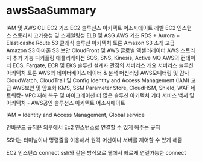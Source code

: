 # awsSaaSummary

IAM 및 AWS CLI
EC2 기초
EC2 솔루션스 아키텍트 어소시에이트 레벨
EC2 인스턴스 스토리지
고가용성 및 스케일링성 ELB 및 ASG
AWS 기초 RDS + Aurora + Elasticashe
Route 53
클래식 솔루션 아키텍처 토론
Amazon S3 소개
고급 Amazon S3
아마존 S3 보안
CloudFront 및 AWS 글로벌 엑셀러레이터
AWS 스토리지 추가 기능
디커플링 애플리케이션 SQS, SNS, Kinesis, Active MQ
AWS의 컨테이너 ECS, Fargate, ECR 및 EKS
솔루션 설계자 관점의 서버리스 개요
서버리스 솔루션 아키텍처 토론
AWS의 데이터베이스
데이터 & 분석
머신러닝
AWS모니터링 및 감사 CloudWatch, CloudTrail 및 Config
Identity and Access Management (IAM) 고급
AWS보안 및 암호화 KMS, SSM Parameter Store, CloudHSM, Shield, WAF
네트워캉- VPC
재해 복구 및 마이그레이션
더 많은 솔루션 아키텍처
기타 서비스
백서 및 아키텍처 - AWS공인 솔루션스 아키텍트 어소시에이트

IAM = Identity and Access Management, Global service

인바운드 규칙은 외부에서 Ec2 인스턴스로 연결할 수 있게 해주는 규칙

SSH는 터미널이나 명령줄을 이용해서 원격 머신이나 서버를 제어할 수 있게 해줌

EC2 인스턴스 connect ssh와 같은 방식으로 웹에서 빠르게 연결가능한 connect
